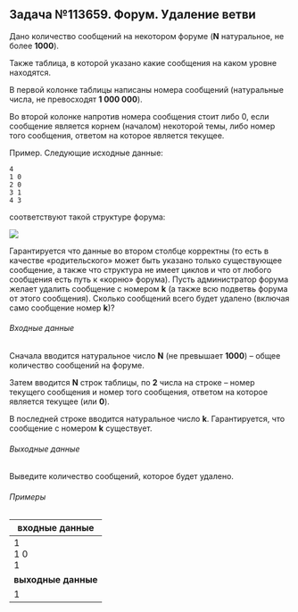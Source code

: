 ## Задача №113659. Форум. Удаление ветви

Дано количество сообщений на некотором форуме (**N** натуральное, не более **1000**).

Также таблица, в которой указано какие сообщения на каком уровне находятся.

В первой колонке таблицы написаны номера сообщений (натуральные числа, не превосходят **1 000 000**).

Во второй колонке напротив номера сообщения стоит либо 0, если сообщение является корнем (началом) некоторой темы, либо номер того сообщения, ответом на которое является текущее.

Пример. Следующие исходные данные:

```
4
1 0 
2 0
3 1
4 3
```

соответствуют такой структуре форума:

![](https://informatics.msk.ru/moodle_probpics/113659/%D0%A1%D0%BD%D0%B8%D0%BC%D0%BE%D0%BA.PNG)

Гарантируется что данные во втором столбце корректны (то есть в качестве «родительского» может быть указано только существующее сообщение, а также что структура не имеет циклов и что от любого сообщения есть путь к «корню» форума). 
Пусть администратор форума желает удалить сообщение с номером **k** (а также всю подветвь форума от этого сообщения). Сколько сообщений всего будет удалено (включая само сообщение номер **k**)?

###### Входные данные
Сначала вводится натуральное число **N** (не превышает **1000**) – общее количество сообщений на форуме.

Затем вводится **N** строк таблицы, по **2** числа на строке – номер текущего сообщения и номер того сообщения, ответом на которое является текущее (или **0**).

В последней строке вводится натуральное число **k**. Гарантируется, что сообщение с номером **k** существует.

###### Выходные данные
Выведите количество сообщений, которое будет удалено.

###### Примеры

|входные данные |
| ------------ |
| 1 <br /> 1 0 <br /> 1  |
| **выходные данные** |
|  1  |
